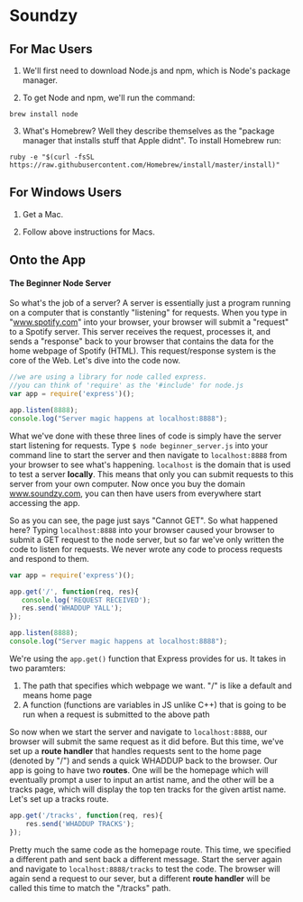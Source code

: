 # Soundzy

## For Mac Users

1. We'll first need to download Node.js and npm, which is Node's package manager.

2. To get Node and npm, we'll run the command:
```
brew install node
```

3. What's Homebrew? Well they describe themselves as the "package manager that installs stuff that Apple didnt". To install Homebrew run:
```
ruby -e "$(curl -fsSL https://raw.githubusercontent.com/Homebrew/install/master/install)"
```

## For Windows Users

1. Get a Mac.

2. Follow above instructions for Macs.

## Onto the App

#### The Beginner Node Server

So what's the job of a server? A server is essentially just a program running on a computer that is constantly "listening" for requests. When you type in "www.spotify.com" into your browser, your browser will submit a "request" to a Spotify server. This server receives the request, processes it, and sends a "response" back to your browser that contains the data for the home webpage of Spotify (HTML). This request/response system is the core of the Web. Let's dive into the code now.

```javascript
//we are using a library for node called express.
//you can think of 'require' as the '#include' for node.js
var app = require('express')();

app.listen(8888);
console.log("Server magic happens at localhost:8888");
```

 What we've done with these three lines of code is simply have the server start listening for requests. Type `$ node beginner_server.js` into your command line to start the server and then navigate to `localhost:8888` from your browser to see what's happening. `localhost` is the domain that is used to test a server **locally**. This means that only you can submit requests to this server from your own computer. Now once you buy the domain www.soundzy.com, you can then have users from everywhere start accessing the app.

 So as you can see, the page just says "Cannot GET". So what happened here? Typing `localhost:8888` into your browser caused your browser to submit a GET request to the node server, but so far we've only written the code to listen for requests. We never wrote any code to process requests and respond to them.

 ```javascript
var app = require('express')();

app.get('/', function(req, res){
	console.log('REQUEST RECEIVED');
	res.send('WHADDUP YALL');
});

app.listen(8888);
console.log("Server magic happens at localhost:8888");
```

We're using the `app.get()` function that Express provides for us. It takes in two paramters:

1. The path that specifies which webpage we want. "/" is like a default and means home page
2. A function (functions are variables in JS unlike C++) that is going to be run when a request is submitted to the above path

So now when we start the server and navigate to `localhost:8888`, our browser will submit the same request as it did before. But this time, we've set up a **route handler** that handles requests sent to the home page (denoted by "/") and sends a quick WHADDUP back to the browser. Our app is going to have two **routes**. One will be the homepage which will eventually prompt a user to input an artist name, and the other will be a tracks page, which will display the top ten tracks for the given artist name. Let's set up a tracks route.

```javascript
app.get('/tracks', function(req, res){
	res.send('WHADDUP TRACKS');
});
```

Pretty much the same code as the homepage route. This time, we specified a different path and sent back a different message. Start the server again and navigate to `localhost:8888/tracks` to test the code. The browser will again send a request to our sever, but a different **route handler** will be called this time to match the "/tracks" path.

























